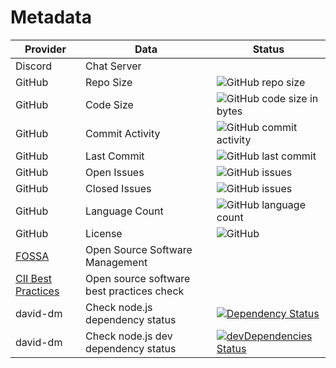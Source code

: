 # Metadata

| Provider                                                              | Data                                      | Status                                                                                                                                                                                            |
| --------------------------------------------------------------------- | ----------------------------------------- | ------------------------------------------------------------------------------------------------------------------------------------------------------------------------------------------------- |
| Discord                                                               | Chat Server                               |                                                                                                                                                                                                   |
| GitHub                                                                | Repo Size                                 | ![GitHub repo size](https://img.shields.io/github/repo-size/manastalukdar/investments-analyzer)                                                                                                   |
| GitHub                                                                | Code Size                                 | ![GitHub code size in bytes](https://img.shields.io/github/languages/code-size/manastalukdar/investments-analyzer)                                                                                |
| GitHub                                                                | Commit Activity                           | ![GitHub commit activity](https://img.shields.io/github/commit-activity/m/manastalukdar/investments-analyzer)                                                                                     |
| GitHub                                                                | Last Commit                               | ![GitHub last commit](https://img.shields.io/github/last-commit/manastalukdar/investments-analyzer)                                                                                               |
| GitHub                                                                | Open Issues                               | ![GitHub issues](https://img.shields.io/github/issues-raw/manastalukdar/investments-analyzer)                                                                                                     |
| GitHub                                                                | Closed Issues                             | ![GitHub issues](https://img.shields.io/github/issues-closed/manastalukdar/investments-analyzer)                                                                                                  |
| GitHub                                                                | Language Count                            | ![GitHub language count](https://img.shields.io/github/languages/count/manastalukdar/investments-analyzer)                                                                                        |
| GitHub                                                                | License                                   | ![GitHub](https://img.shields.io/github/license/manastalukdar/investments-analyzer)                                                                                                               |
| [FOSSA](https://fossa.com/)                                           | Open Source Software Management           |                                                                                                                                                                                                   |
| [CII Best Practices](https://bestpractices.coreinfrastructure.org/en) | Open source software best practices check |                                                                                                                                                                                                   |
| david-dm                                                              | Check node.js dependency status           | [![Dependency Status](https://img.shields.io/david/manastalukdar/investments-analyzer?path=website)](https://david-dm.org/manastalukdar/investments-analyzer?path=website)                        |
| david-dm                                                              | Check node.js dev dependency status       | [![devDependencies Status](https://img.shields.io/david/manastalukdar/investments-analyzer?path=website&type=dev)](https://david-dm.org/manastalukdar/investments-analyzer?path=website&type=dev) |

<!--
| N/A | david-dm | Check node.js dependency status | [![Dependency Status](https://david-dm.org/manastalukdar/investments-analyzer.svg?path=website)](https://david-dm.org/manastalukdar/investments-analyzer?path=website) |
| N/A | david-dm | Check node.js dev dependency status | [![devDependencies Status](https://david-dm.org/manastalukdar/investments-analyzer/dev-status.svg?path=website)](https://david-dm.org/manastalukdar/investments-analyzer?path=website&type=dev) |
>
